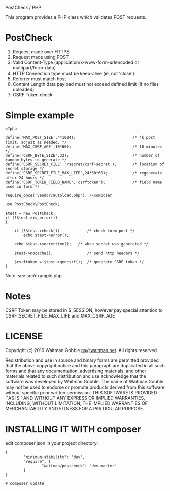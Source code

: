 
PostCheck / PHP

This program provides a PHP class which validates POST requests.


# PostCheck

1) Request made over HTTPS
2) Request made using POST
3) Valid Content-Type (application/x-www-form-urlencoded or multipart/form-data)
4) HTTP Connection type must be keep-alive (ie, not 'close')
5) Referrer must match host
6) Content Length data payload must not exceed defined limit (if no files uploaded)
7) CSRF Token check

# Simple example

```
<?php

define('MAX_POST_SIZE',4*1024);                         /* 4k post limit, adjust as needed. */
define('MAX_CSRF_AGE',10*60);                           /* 10 minutes */
define('CSRF_BYTE_SIZE',32);                            /* number of random bytes to generate */
define('CSRF_SECRET_FILE','/secret/csrf-secret');       /* location of secret storage */
define('CSRF_SECRET_FILE_MAX_LIFE',24*60*60);           /* regenerate after 24 hours */
define('CSRF_TOKEN_FIELD_NAME','csrftoken');            /* field name used in form */

require_once('vendor/autoload.php'); //composer

use PostCheck\PostCheck;

$test = new PostCheck;
if (!$test->is_error())
{
	
	if (!$test->check()) 			/* check form post */
		echo $test->error(); 
	
	echo $test->secrettime();	/* when secret was generated */
	
	$test->nocache();               /* send http headers */

    $csrftoken = $test->gencsrf();  /* generate CSRF token */
}

```

Note: see src/example.php

# Notes

CSRF Token may be stored in $_SESSION, however pay special attention to 
CSRF_SECRET_FILE_MAX_LIFE and MAX_CSRF_AGE



# LICENSE

Copyright (c) 2016 Waitman Gobble <ns@waitman.net>.
All rights reserved.

Redistribution and use in source and binary forms are permitted
provided that the above copyright notice and this paragraph are
duplicated in all such forms and that any documentation,
advertising materials, and other materials related to such
distribution and use acknowledge that the software was developed
by Waitman Gobble. The name of Waitman Gobble may not be used to 
endorse or promote products derived from this software without 
specific prior written permission. THIS SOFTWARE IS PROVIDED ``AS IS'' 
AND WITHOUT ANY EXPRESS OR IMPLIED WARRANTIES, INCLUDING, WITHOUT 
LIMITATION, THE IMPLIED WARRANTIES OF MERCHANTABILITY AND FITNESS 
FOR A PARTICULAR PURPOSE.


# INSTALLING IT WITH composer

edit composer.json in your project directory:
```
{
        "minimum-stability": "dev",
        "require": {
                "waitman/postcheck": "dev-master"
        }
}
```

```
# composer update
```


